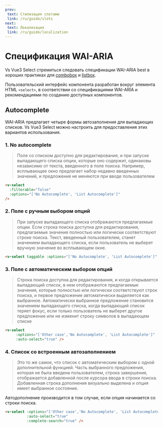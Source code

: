```yaml
---
prev:
 text: Стилизация слотами
 link: /ru/guide/slots
next:
 text: Локализация
 link: /ru/guide/localization
---
```


# Спецификация WAI-ARIA

Vs Vue3 Select стремиться следовать спецификации WAI-ARIA best в хороших практиках для 
[combobox](https://www.w3.org/WAI/ARIA/apg/patterns/combobox/) и
[listbox](https://www.w3.org/WAI/ARIA/apg/patterns/listbox/).

Пользовательский интерфейс компонента разработан вокруг элемента HTML `<select>`, в соответствии со спецификациями
WAI-ARIA и рекомендациями по созданию доступных компонентов.

## Autocomplete

WAI-ARIA предлагает четыре формы автозаполнения для выпадающих списков. Vs Vue3 Select можно настроить для 
предоставления этих вариантов использования.

### 1. No autocomplete

> Поле со списком доступно для редактирования, и при запуске выпадающего списка опции, которые оно 
> содержит, одинаковы независимо от текста, введенного в поле поиска. Например, всплывающее окно предлагает набор 
> недавно введенных значений, и предложения не меняются при вводе пользователем

   ```html
   <v-select
     :filterable="false"
     :options="['No Autocomplete', 'List Autocomplete']"
   />
   ```

   <v-select :filterable="false" :options="['No Autocomplete', 'List Autocomplete']" />

### 2. Поле с ручным выбором опций

   > При запуске выпадающего списка отображаются предлагаемые опции. Если строка поиска доступна для
   > редактирования, предлагаемые значения полностью или логически соответствуют строке поиска. Текст, введенный
   > пользователем, станет значением выпадающего списка, если пользователь не выберет вручную значение во всплывающем 
   > окне.

   ```html
   <v-select taggable :options="['No Autocomplete', 'List Autocomplete']" />
   ```

   <v-select taggable :options="['No Autocomplete', 'List Autocomplete']" />

### 3. Поле с автоматическим выбором опций

   > Строка поиска доступна для редактирования, и когда открывается выпадающий список, в нем отображаются предлагаемые
   > значения, которые полностью или логически соответствуют строк поиска, и первое предложение автоматически выделяется
   > как выбранное. Автоматически выбранное предложение становится значением выпадающего списка, когда выпадающий список
   > теряет фокус, если только пользователь не выберет другое предложение или не изменит строку символов в выпадающем
   > списке

   ```html
   <v-select 
        :options="['Other case','No Autocomplete', 'List Autocomplete']" 
        :auto-select="true" />
   ```

   <v-select :options="['Other Case','No Autocomplete', 'List Autocomplete']" :auto-select="true" />

### 4. Список со встроенным автозаполнением <Badge type="tip" text="v1.2.0+" vertical="top" />

   > Это то же самое, что список с автоматическим выбором с одной дополнительной функцией. Часть выбранного предложения,
   > которая не была введена пользователем, строка завершения, отображается добавленной после курсора ввода в строки 
   > поиска. Добавленная строка дополнения визуально выделена и опция имеет выбранное состояние.

Автодополнение производится в том случае, если опция начинается со строки поиска.

   ```html
   <v-select :options="['Other case','No Autocomplete', 'List Autocomplete']" 
             :auto-select="true"  
             :complete-search="true" />
   ```

   <v-select :options="['Other Case','No Autocomplete', 'List Autocomplete', 'No cases']" :auto-select="true"  :complete-search="true" />
